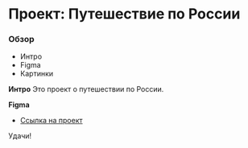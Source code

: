 # Проект: Путешествие по России

### Обзор
* Интро
* Figma
* Картинки

**Интро**
Это проект о путешествии по России.

**Figma**

* [Ссылка на проект](https://valentina1-maker.github.io/russian-travel/index.html)


Удачи!
